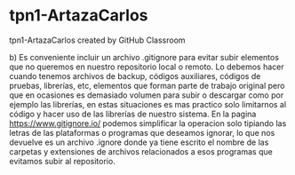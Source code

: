 # tpn1-ArtazaCarlos
tpn1-ArtazaCarlos created by GitHub Classroom

b) Es conveniente incluir un archivo .gitignore para evitar subir elementos que no queremos en nuestro repositorio local o remoto. Lo debemos hacer cuando tenemos archivos de backup, códigos auxiliares, códigos de pruebas, librerías, etc, elementos que forman parte de trabajo original pero que en ocasiones es demasiado volumen para subir o descargar como por ejemplo las librerías, en estas situaciones es mas practico solo limitarnos al código y hacer uso de las librerías de nuestro sistema.
En la pagina https://www.gitignore.io/ podemos simplificar la operacion solo tipiando las letras de las plataformas o programas que deseamos ignorar, lo que nos devuelve es un archivo .ignore donde ya tiene escrito el nombre de las carpetas y extensiones de archivos relacionados a esos programas que evitamos subir al repositorio.
